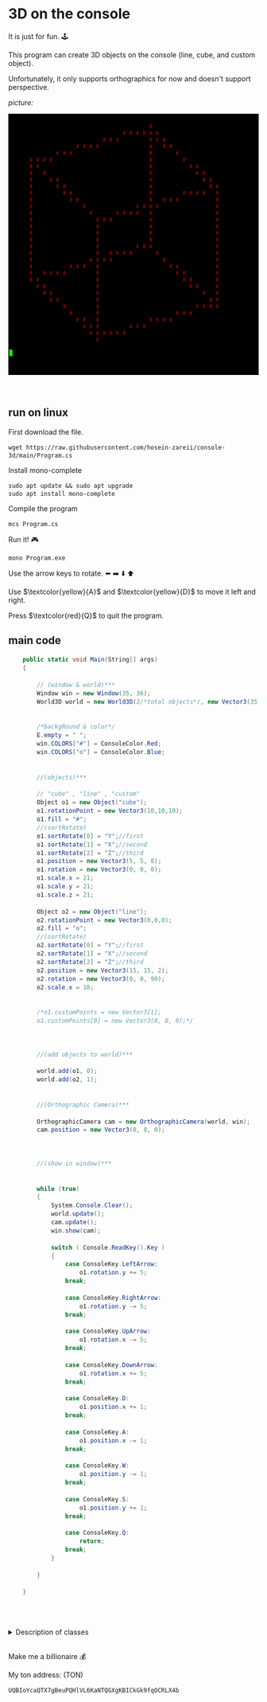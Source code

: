 # 3D on the console

It is just for fun. :joystick:

This program can create 3D objects on the console (line, cube, and custom object).

Unfortunately, it only supports orthographics for now and doesn't support perspective.
<br/>

*picture:*

![Cube](cube.png)

<br/>

## run on linux
First download the file.
```
wget https://raw.githubusercontent.com/hosein-zareii/console-3d/main/Program.cs
```

Install mono-complete
```
sudo apt update && sudo apt upgrade
sudo apt install mono-complete
```
Compile the program
```
mcs Program.cs
```
Run it! :video_game:
```
mono Program.exe
```
Use the arrow keys to rotate. :arrow_left: :arrow_right: :arrow_down: :arrow_up:

Use $\textcolor{yellow}{A}$ and $\textcolor{yellow}{D}$ to move it left and right.

Press $\textcolor{red}{Q}$ to quit the program.


## main code
```c#
    public static void Main(String[] args)
    {

        // (window & world)***
        Window win = new Window(35, 36);
        World3D world = new World3D(2/*total objects*/, new Vector3(35, 36, 36)/*world size*/);
        

        /*backgRound & color*/
        E.empty = " ";
        win.COLORS["#"] = ConsoleColor.Red;
        win.COLORS["o"] = ConsoleColor.Blue;


        //(objects)***

        // "cube" , "line" , "custom"
        Object o1 = new Object("cube");
        o1.rotationPoint = new Vector3(10,10,10);
        o1.fill = "#";
        //(sortRotate) 
        o1.sortRotate[0] = "Y";//first 
        o1.sortRotate[1] = "X";//second
        o1.sortRotate[2] = "Z";//third
        o1.position = new Vector3(5, 5, 8);
        o1.rotation = new Vector3(0, 0, 0);
        o1.scale.x = 21;
        o1.scale.y = 21;
        o1.scale.z = 21;
	  
        Object o2 = new Object("line");
        o2.rotationPoint = new Vector3(0,0,0);
        o2.fill = "o";
        //(sortRotate) 
        o2.sortRotate[0] = "Y";//first 
        o2.sortRotate[1] = "X";//second
        o2.sortRotate[2] = "Z";//third
        o2.position = new Vector3(15, 15, 2);
        o2.rotation = new Vector3(0, 0, 90);
        o2.scale.x = 10;
        

        /*o1.customPoints = new Vector3[1];
        o1.customPoints[0] = new Vector3(0, 0, 0);*/



        //(add objects to world)***

        world.add(o1, 0);
        world.add(o2, 1);


        //(Orthographic Camera)***

        OrthographicCamera cam = new OrthographicCamera(world, win);
        cam.position = new Vector3(0, 0, 0);

		

        //(show in window)***
        

        while (true)
        {
            System.Console.Clear();
            world.update();
            cam.update();
            win.show(cam);

            switch ( Console.ReadKey().Key )
            {
                case ConsoleKey.LeftArrow:
                    o1.rotation.y += 5;
                break;
                    
                case ConsoleKey.RightArrow:
                    o1.rotation.y -= 5;
                break;

                case ConsoleKey.UpArrow:
                    o1.rotation.x -= 5;
                break;
                    
                case ConsoleKey.DownArrow:
                    o1.rotation.x += 5;
                break;

                case ConsoleKey.D:
                    o1.position.x += 1;
                break;
		    
                case ConsoleKey.A:
                    o1.position.x -= 1;
                break;
		    
                case ConsoleKey.W:
                    o1.position.y -= 1;
                break;
		    
                case ConsoleKey.S:
                    o1.position.y += 1;
                break;
		    
                case ConsoleKey.Q:
                    return;
                break;
            }

        }

    }

    
```
<br/>
<details>
<summary>Description of classes</summary>
<br/>
    
```c#

class window
{
  Gets 2d array from class OrthographicCamera{}.
  Prints the 2d array on screen.
}

class OrthographicCamera
{
    Pass objects and some information to class Converter{}.
    Then returns 2d array.
}

class World3D
{
    Creates a 3d array.
    Objects will be created by calling methods which are in class Object{}.
    Adds objects to 3d array.
}

class Object
{
    Creates objects and rotates them by class Math2{}.
    Then adds objects to 3d array.
}

class Converter
{
    Converts 3d array to 2d array.
    Connverter does not support perspective.
}

class Math2
{
    Rotates positions of objects one by one.
}
```
</details>
<br/>

Make me a billionaire :moneybag:

My ton address: (TON)
```
UQBIoYcaQTX7gBeuPQHlVL6KaNTQGXgKBICkGk9fqOCRLX4b
```
